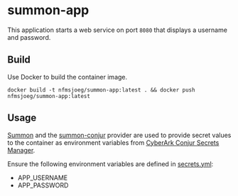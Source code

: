 # summon-app

This application starts a web service on port `8080` that displays a username and password.

## Build

Use Docker to build the container image.

`docker build -t nfmsjoeg/summon-app:latest . && docker push nfmsjoeg/summon-app:latest`

## Usage

[Summon](https://github.com/cyberark/summon) and the [summon-conjur](https://github.com/cyberark/summon-conjur) provider are used to provide secret values to the container as environment variables from [CyberArk Conjur Secrets Manager](https://cyberark.com/conjur).

Ensure the following environment variables are defined in [secrets.yml]():

- APP_USERNAME
- APP_PASSWORD